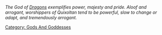 *The God of [Dragons](Dragons.md "wikilink") exemplifies power, majesty
and pride. Aloof and arrogant, worshippers of Quixoltan tend to be
powerful, slow to change or adapt, and tremendously arrogant.*

[Category: Gods And Goddesses](Category:_Gods_And_Goddesses "wikilink")
